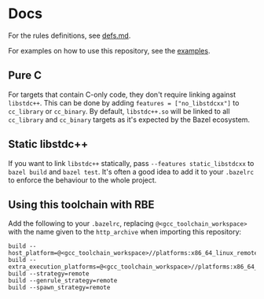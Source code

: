 # Docs

For the rules definitions, see [defs.md](./defs.md).

For examples on how to use this repository, see the [examples](../examples).

## Pure C

For targets that contain C-only code, they don't require linking against `libstdc++`. This can be
done by adding `features = ["no_libstdcxx"]` to `cc_library` or `cc_binary`. By default,
`libstdc++.so` will be linked to all `cc_library` and `cc_binary` targets as it's expected by the
Bazel ecosystem.

## Static libstdc++

If you want to link `libstdc++` statically, pass `--features static_libstdcxx` to `bazel build` and
`bazel test`. It's often a good idea to add it to your `.bazelrc` to enforce the behaviour to the
whole project.

## Using this toolchain with RBE

Add the following to your `.bazelrc`, replacing `@<gcc_toolchain_workspace>` with the name given to
the `http_archive` when importing this repository:

```shell
build --host_platform=@<gcc_toolchain_workspace>//platforms:x86_64_linux_remote
build --extra_execution_platforms=@<gcc_toolchain_workspace>//platforms:x86_64_linux_remote
build --strategy=remote
build --genrule_strategy=remote
build --spawn_strategy=remote
```
